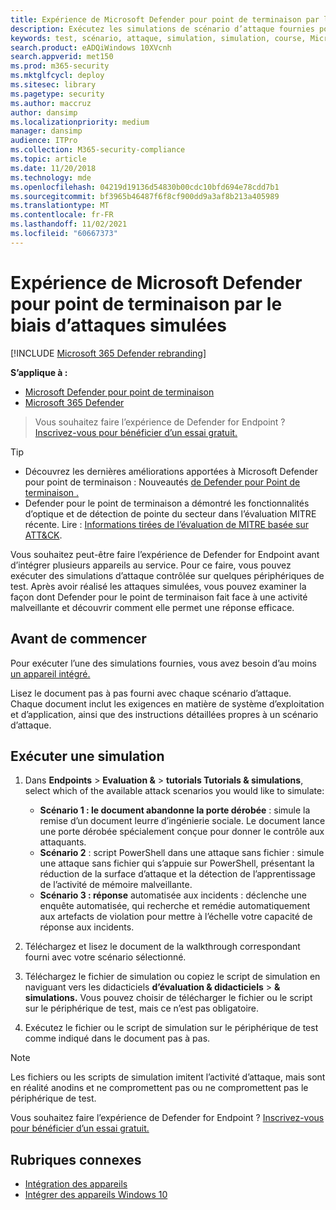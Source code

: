 ```yaml
---
title: Expérience de Microsoft Defender pour point de terminaison par le biais d’attaques simulées
description: Exécutez les simulations de scénario d’attaque fournies pour découvrir comment Microsoft Defender pour point de terminaison peut détecter, examiner et répondre aux violations.
keywords: test, scénario, attaque, simulation, simulation, course, Microsoft Defender pour point de terminaison
search.product: eADQiWindows 10XVcnh
search.appverid: met150
ms.prod: m365-security
ms.mktglfcycl: deploy
ms.sitesec: library
ms.pagetype: security
ms.author: maccruz
author: dansimp
ms.localizationpriority: medium
manager: dansimp
audience: ITPro
ms.collection: M365-security-compliance
ms.topic: article
ms.date: 11/20/2018
ms.technology: mde
ms.openlocfilehash: 04219d19136d54830b00cdc10bfd694e78cdd7b1
ms.sourcegitcommit: bf3965b46487f6f8cf900dd9a3af8b213a405989
ms.translationtype: MT
ms.contentlocale: fr-FR
ms.lasthandoff: 11/02/2021
ms.locfileid: "60667373"
---
```

# <a name="experience-microsoft-defender-for-endpoint-through-simulated-attacks"></a>Expérience de Microsoft Defender pour point de terminaison par le biais d’attaques simulées 

[!INCLUDE [Microsoft 365 Defender rebranding](../../includes/microsoft-defender.md)]

**S’applique à :**
- [Microsoft Defender pour point de terminaison](https://go.microsoft.com/fwlink/?linkid=2154037)
- [Microsoft 365 Defender](https://go.microsoft.com/fwlink/?linkid=2118804)


> Vous souhaitez faire l’expérience de Defender for Endpoint ? [Inscrivez-vous pour bénéficier d’un essai gratuit.](https://signup.microsoft.com/create-account/signup?products=7f379fee-c4f9-4278-b0a1-e4c8c2fcdf7e&ru=https://aka.ms/MDEp2OpenTrial?ocid=docs-wdatp-attacksimulations-abovefoldlink)

> [!TIP]
>
> - Découvrez les dernières améliorations apportées à Microsoft Defender pour point de terminaison : Nouveautés [de Defender pour Point de terminaison .](https://cloudblogs.microsoft.com/microsoftsecure/2018/11/15/whats-new-in-windows-defender-atp/)
> - Defender pour le point de terminaison a démontré les fonctionnalités d’optique et de détection de pointe du secteur dans l’évaluation MITRE récente. Lire : [Informations tirées de l’évaluation de MITRE basée sur ATT&CK](https://cloudblogs.microsoft.com/microsoftsecure/2018/12/03/insights-from-the-mitre-attack-based-evaluation-of-windows-defender-atp/).

Vous souhaitez peut-être faire l’expérience de Defender for Endpoint avant d’intégrer plusieurs appareils au service. Pour ce faire, vous pouvez exécuter des simulations d’attaque contrôlée sur quelques périphériques de test. Après avoir réalisé les attaques simulées, vous pouvez examiner la façon dont Defender pour le point de terminaison fait face à une activité malveillante et découvrir comment elle permet une réponse efficace.

## <a name="before-you-begin"></a>Avant de commencer

Pour exécuter l’une des simulations fournies, vous avez besoin d’au moins [un appareil intégré.](onboard-configure.md)

Lisez le document pas à pas fourni avec chaque scénario d’attaque. Chaque document inclut les exigences en matière de système d’exploitation et d’application, ainsi que des instructions détaillées propres à un scénario d’attaque.

## <a name="run-a-simulation"></a>Exécuter une simulation

1. Dans **Endpoints** \> **Evaluation &** \> **tutorials Tutorials & simulations**, select which of the available attack scenarios you would like to simulate:
   - **Scénario 1 : le document abandonne la porte dérobée** : simule la remise d’un document leurre d’ingénierie sociale. Le document lance une porte dérobée spécialement conçue pour donner le contrôle aux attaquants.
   - **Scénario 2** : script PowerShell dans une attaque sans fichier : simule une attaque sans fichier qui s’appuie sur PowerShell, présentant la réduction de la surface d’attaque et la détection de l’apprentissage de l’activité de mémoire malveillante.
   - **Scénario 3 : réponse** automatisée aux incidents : déclenche une enquête automatisée, qui recherche et remédie automatiquement aux artefacts de violation pour mettre à l’échelle votre capacité de réponse aux incidents.

2. Téléchargez et lisez le document de la walkthrough correspondant fourni avec votre scénario sélectionné.

3. Téléchargez le fichier de simulation ou copiez le script de simulation en naviguant vers les didacticiels **d’évaluation & didacticiels** \> **& simulations.** Vous pouvez choisir de télécharger le fichier ou le script sur le périphérique de test, mais ce n’est pas obligatoire.

4. Exécutez le fichier ou le script de simulation sur le périphérique de test comme indiqué dans le document pas à pas.

> [!NOTE]
> Les fichiers ou les scripts de simulation imitent l’activité d’attaque, mais sont en réalité anodins et ne compromettent pas ou ne compromettent pas le périphérique de test.
>
> Vous souhaitez faire l’expérience de Defender for Endpoint ? [Inscrivez-vous pour bénéficier d’un essai gratuit.](https://signup.microsoft.com/create-account/signup?products=7f379fee-c4f9-4278-b0a1-e4c8c2fcdf7e&ru=https://aka.ms/MDEp2OpenTrial?ocid=docs-wdatp-attacksimulations-belowfoldlink)

## <a name="related-topics"></a>Rubriques connexes

- [Intégration des appareils](onboard-configure.md)
- [Intégrer des appareils Windows 10](configure-endpoints.md)
